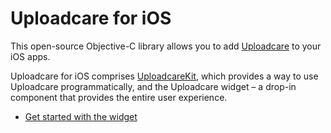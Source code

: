 # Uploadcare for iOS

This open-source Objective-C library allows you to add [Uploadcare](https://uploadcare.com) to your iOS apps.

Uploadcare for iOS comprises [UploadcareKit](https://github.com/uploadcare/uploadcare-ios/tree/master/UploadcareKit), which provides a way to use Uploadcare programmatically, and the Uploadcare widget – a drop-in component that provides the entire user experience. 

 * [Get started with the widget](https://github.com/uploadcare/uploadcare-ios/wiki/Quickstart)


